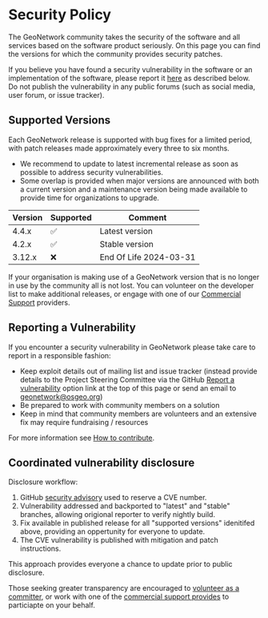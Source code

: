 # Security Policy

The GeoNetwork community takes the security of the software and all services based on the software product seriously. On this page you can find the versions for which the community provides security patches. 

If you believe you have found a security vulnerability in the software or an implementation of the software, please report it [here](https://github.com/geonetwork/core-geonetwork/security/advisories/new) as described below. Do not publish the vulnerability in any public forums (such as social media, user forum, or issue tracker).

## Supported Versions

Each GeoNetwork release is supported with bug fixes for a limited period, with patch releases made approximately every three to six  months. 

- We recommend to update to latest incremental release as soon as possible to address security vulnerabilities.
- Some overlap is provided when major versions are announced with both a current version and a maintenance version being made available to provide time for organizations to upgrade.

| Version | Supported          | Comment                                     |
|---------|--------------------|---------------------------------------------|
| 4.4.x   | :white_check_mark: | Latest version                              |
| 4.2.x   | :white_check_mark: | Stable version                              |
| 3.12.x  | ❌  | End Of Life 2024-03-31 |

If your organisation is making use of a GeoNetwork version that is no longer in use by the community all is not lost. You can volunteer on the developer list to make additional releases, or engage with one of our [Commercial Support](https://www.osgeo.org/service-providers/?p=geonetwork) providers. 

## Reporting a Vulnerability

If you encounter a security vulnerability in GeoNetwork please take care to report in a responsible fashion:

* Keep exploit details out of mailing list and issue tracker (instead provide details to the Project Steering Committee via the GitHub [Report a vulnerability](https://github.com/geonetwork/core-geonetwork/security/advisories/new) option link at the top of this page or send an email to geonetwork@osgeo.org)
* Be prepared to work with community members on a solution
* Keep in mind that community members are volunteers and an extensive fix may require fundraising / resources

For more information see [How to contribute](https://github.com/geonetwork/core-geonetwork/wiki/How-to-contribute).

## Coordinated vulnerability disclosure

Disclosure workflow:

1. GitHub [security advisory](https://github.com/geonetwork/core-geonetwork/security) used to reserve a CVE number.
2. Vulnerability addressed and backported to "latest" and "stable" branches, allowing origional reporter to verify nightly build.
3. Fix available in published release for all "supported versions" idenitifed above, providing an oppertunity for everyone to update.
4. The CVE vulnerability is published with mitigation and patch instructions.

This approach provides everyone a chance to update prior to public disclosure.

Those seeking greater transparency are encouraged to [volunteer as a committer](CONTRIBUTING.md#core-commit-access), or work with one of the [commercial support provides](https://www.osgeo.org/service-providers/?p=geonetwork) to particiapte on your behalf.
